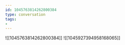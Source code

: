 ```yaml
---
id: 1045763814262800384
type: conversation
tags:
- 
---
```

![[1045763814262800384]]
![[1045927394958168065]]

